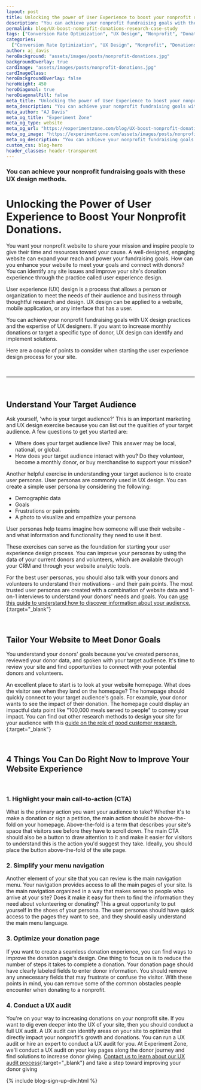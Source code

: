 ```yaml
---
layout: post
title: Unlocking the power of User Experience to boost your nonprofit donations
description: "You can achieve your nonprofit fundraising goals with these UX design methods."
permalink: blog/UX-boost-nonprofit-donations-research-case-study
tags: ["Conversion Rate Optimization", "UX Design", "Nonprofit", "Donations"]
categories:
  ["Conversion Rate Optimization", "UX Design", "Nonprofit", "Donations"]
author: aj_davis
heroBackground: "assets/images/posts/nonprofit-donations.jpg"
backgroundOverlay: true
cardImage: "assets/images/posts/nonprofit-donations.jpg"
cardImageClass:
heroBackgroundOverlay: false
heroHeight: 450
heroDiagonal: true
heroDiagonalFill: false
meta_title: "Unlocking the power of User Experience to boost your nonprofit donations"
meta_description: "You can achieve your nonprofit fundraising goals with these UX design methods."
meta_author: "AJ Davis"
meta_og_title: "Experiment Zone"
meta_og_type: website
meta_og_url: "https://experimentzone.com/blog/UX-boost-nonprofit-donations-research-case-study"
meta_og_image: "https://experimentzone.com/assets/images/posts/nonprofit-donations.jpg"
meta_og_description: "You can achieve your nonprofit fundraising goals with these UX design methods."
custom_css: blog-hero
header_classes: header-transparent
---
```


### You can achieve your nonprofit fundraising goals with these UX design methods.

# Unlocking the Power of User Experience to Boost Your Nonprofit Donations.

You want your nonprofit website to share your mission and inspire people to give their time and resources toward your cause. A well-designed, engaging website can expand your reach and power your fundraising goals. How can you enhance your website to meet your goals and connect with donors? You can identify any site issues and improve your site's donation experience through the practice called user experience design.

User experience (UX) design is a process that allows a person or organization to meet the needs of their audience and business through thoughtful research and design. UX design can be applied to a website, mobile application, or any interface that has a user.

You can achieve your nonprofit fundraising goals with UX design practices and the expertise of UX designers. If you want to increase monthly donations or target a specific type of donor, UX design can identify and implement solutions.

Here are a couple of points to consider when starting the user experience design process for your site.

<br />

---

<br />

## Understand Your Target Audience

Ask yourself, 'who is your target audience?' This is an important marketing and UX design exercise because you can list out the qualities of your target audience. A few questions to get you started are:

- Where does your target audience live? This answer may be local, national, or global.
- How does your target audience interact with you? Do they volunteer, become a monthly donor, or buy merchandise to support your mission?

Another helpful exercise in understanding your target audience is to create user personas. User personas are commonly used in UX design. You can create a simple user persona by considering the following:

- Demographic data
- Goals
- Frustrations or pain points
- A photo to visualize and empathize your persona

User personas help teams imagine how someone will use their website - and what information and functionality they need to use it best.

These exercises can serve as the foundation for starting your user experience design process. You can improve your personas by using the data of your current donors and volunteers, which are available through your CRM and through your website analytic tools.

For the best user personas, you should also talk with your donors and volunteers to understand their motivations - and their pain points. The most trusted user personas are created with a combination of website data and 1-on-1 interviews to understand your donors' needs and goals. You can [use this guide to understand how to discover information about your audience.](https://www2.slideshare.net/mandidavis/11-essential-marketing-questions-you-should-be-asking-for-your-business){:target="\_blank"}

<br />

## Tailor Your Website to Meet Donor Goals

You understand your donors' goals because you've created personas, reviewed your donor data, and spoken with your target audience. It's time to review your site and find opportunities to connect with your potential donors and volunteers.

An excellent place to start is to look at your website homepage. What does the visitor see when they land on the homepage? The homepage should quickly connect to your target audience's goals. For example, your donor wants to see the impact of their donation. The homepage could display an impactful data point like "100,000 meals served to people" to convey your impact. You can find out other research methods to design your site for your audience with this [guide on the role of good customer research.](https://www2.slideshare.net/mandidavis/the-missing-voice-the-role-of-good-customer-research-in-optimization-programs){:target="\_blank"}

<br>

## 4 Things You Can Do Right Now to Improve Your Website Experience

<br>

### 1. Highlight your main call-to-action (CTA)

What is the primary action you want your audience to take? Whether it's to make a donation or sign a petition, the main action should be above-the-fold on your homepage. Above-the-fold is a term that describes your site's space that visitors see before they have to scroll down. The main CTA should also be a button to draw attention to it and make it easier for visitors to understand this is the action you'd suggest they take. Ideally, you should place the button above-the-fold of the site page.

### 2. Simplify your menu navigation

Another element of your site that you can review is the main navigation menu. Your navigation provides access to all the main pages of your site. Is the main navigation organized in a way that makes sense to people who arrive at your site? Does it make it easy for them to find the information they need about volunteering or donating? This a great opportunity to put yourself in the shoes of your persona. The user personas should have quick access to the pages they want to see, and they should easily understand the main menu language.

### 3. Optimize your donation page

If you want to create a seamless donation experience, you can find ways to improve the donation page's design. One thing to focus on is to reduce the number of steps it takes to complete a donation. Your donation page should have clearly labeled fields to enter donor information. You should remove any unnecessary fields that may frustrate or confuse the visitor. With these points in mind, you can remove some of the common obstacles people encounter when donating to a nonprofit.

### 4. Conduct a UX audit

You're on your way to increasing donations on your nonprofit site. If you want to dig even deeper into the UX of your site, then you should conduct a full UX audit. A UX audit can identify areas on your site to optimize that directly impact your nonprofit's growth and donations. You can run a UX audit or hire an expert to conduct a UX audit for you. At Experiment Zone, we'll conduct a UX audit on your key pages along the donor journey and find solutions to increase donor giving. [Contact us to learn about our UX audit process](https://experimentzone.com/services/conversion-deep-dive/){:target="\_blank"} and take a step toward improving your donor giving

{% include blog-sign-up-div.html %}
